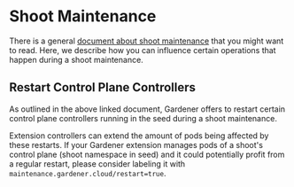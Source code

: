 # Shoot Maintenance

There is a general [document about shoot maintenance](../usage/shoot/shoot_maintenance.md) that you might want to read.
Here, we describe how you can influence certain operations that happen during a shoot maintenance.

## Restart Control Plane Controllers

As outlined in the above linked document, Gardener offers to restart certain control plane controllers running in the seed during a shoot maintenance.

Extension controllers can extend the amount of pods being affected by these restarts.
If your Gardener extension manages pods of a shoot's control plane (shoot namespace in seed) and it could potentially profit from a regular restart, please consider labeling it with `maintenance.gardener.cloud/restart=true`.
